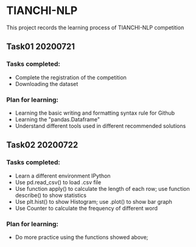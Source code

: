 # TIANCHI-NLP
This project records the learning process of TIANCHI-NLP competition
## Task01 20200721
### Tasks completed:
- Complete the registration of the competition
- Downloading the dataset 

### Plan for learning:
- Learning the basic writing and formatting syntax rule for Github
- Learning the "pandas.Dataframe"
- Understand different tools used in different recommended solutions

## Task02 20200722
### Tasks completed:
- Learn a different environment IPython
- Use pd.read_csv() to load .csv file
- Use function apply() to calculate the length of each row; use function describe() to show statistics
- Use plt.hist() to show Histogram; use .plot() to show bar graph
- Use Counter to calculate the frequency of different word

### Plan for learning:
- Do more practice using the functions showed above;
